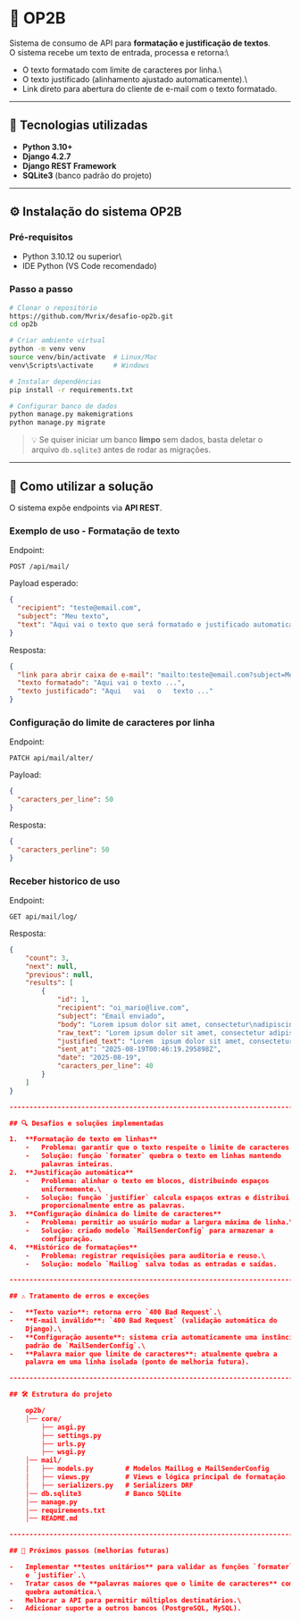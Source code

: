 # 📌 OP2B

Sistema de consumo de API para **formatação e justificação de textos**.\
O sistema recebe um texto de entrada, processa e retorna:\
- O texto formatado com limite de caracteres por linha.\
- O texto justificado (alinhamento ajustado automaticamente).\
- Link direto para abertura do cliente de e-mail com o texto formatado.

------------------------------------------------------------------------

## 🚀 Tecnologias utilizadas

-   **Python 3.10+**
-   **Django 4.2.7**
-   **Django REST Framework**
-   **SQLite3** (banco padrão do projeto)

------------------------------------------------------------------------

## ⚙️ Instalação do sistema OP2B

### Pré-requisitos

-   Python 3.10.12 ou superior\
-   IDE Python (VS Code recomendado)

### Passo a passo

``` bash
# Clonar o repositório
https://github.com/Mvrix/desafio-op2b.git
cd op2b

# Criar ambiente virtual
python -m venv venv
source venv/bin/activate  # Linux/Mac
venv\Scripts\activate     # Windows

# Instalar dependências
pip install -r requirements.txt

# Configurar banco de dados
python manage.py makemigrations
python manage.py migrate
```

> 💡 Se quiser iniciar um banco **limpo** sem dados, basta deletar o
> arquivo `db.sqlite3` antes de rodar as migrações.

------------------------------------------------------------------------

## 📖 Como utilizar a solução

O sistema expõe endpoints via **API REST**.

### Exemplo de uso - Formatação de texto

Endpoint:

    POST /api/mail/

Payload esperado:

``` json
{
  "recipient": "teste@email.com",
  "subject": "Meu texto",
  "text": "Aqui vai o texto que será formatado e justificado automaticamente"
}
```

Resposta:

``` json
{
  "link para abrir caixa de e-mail": "mailto:teste@email.com?subject=Meu%20texto%20Formatado&body=...",
  "texto formatado": "Aqui vai o texto ...",
  "texto justificado": "Aqui   vai   o   texto ..."
}
```

### Configuração do limite de caracteres por linha

Endpoint:

    PATCH api/mail/alter/

Payload:

``` json
{
  "caracters_per_line": 50
}
```

Resposta:

``` json
{
  "caracters_perline": 50
}
```

### Receber historico de uso

Endpoint:

    GET api/mail/log/


Resposta:

``` json
{
	"count": 3,
	"next": null,
	"previous": null,
	"results": [
		{
			"id": 1,
			"recipient": "oi_mario@live.com",
			"subject": "Email enviado",
			"body": "Lorem ipsum dolor sit amet, consectetur\nadipiscing elit, sed do eiusmod tempor\nincididunt ut labore et dolore magna\naliqua. Ut enim ad minim veniam, quis\nnostrud exercitation ullamco laboris",
			"raw_text": "Lorem ipsum dolor sit amet, consectetur adipiscing elit, sed do eiusmod tempor incididunt ut labore et dolore magna aliqua. Ut enim ad minim veniam, quis nostrud exercitation ullamco laboris nisi ut aliquip ex ea commodo consequat.",
			"justified_text": "Lorem  ipsum dolor sit amet, consectetur\nadipiscing  elit,  sed do eiusmod tempor\nincididunt  ut  labore  et  dolore magna\naliqua.  Ut  enim  ad minim veniam, quis\nnostrud   exercitation  ullamco  laboris",
			"sent_at": "2025-08-19T00:46:19.295898Z",
			"date": "2025-08-19",
			"caracters_per_line": 40
		}
	]
}

------------------------------------------------------------------------

## 🔍 Desafios e soluções implementadas

1.  **Formatação de texto em linhas**
    -   Problema: garantir que o texto respeite o limite de caracteres.\
    -   Solução: função `formater` quebra o texto em linhas mantendo
        palavras inteiras.
2.  **Justificação automática**
    -   Problema: alinhar o texto em blocos, distribuindo espaços
        uniformemente.\
    -   Solução: função `justifier` calcula espaços extras e distribui
        proporcionalmente entre as palavras.
3.  **Configuração dinâmica do limite de caracteres**
    -   Problema: permitir ao usuário mudar a largura máxima de linha.\
    -   Solução: criado modelo `MailSenderConfig` para armazenar a
        configuração.
4.  **Histórico de formatações**
    -   Problema: registrar requisições para auditoria e reuso.\
    -   Solução: modelo `MailLog` salva todas as entradas e saídas.

------------------------------------------------------------------------

## ⚠️ Tratamento de erros e exceções

-   **Texto vazio**: retorna erro `400 Bad Request`.\
-   **E-mail inválido**: `400 Bad Request` (validação automática do
    Django).\
-   **Configuração ausente**: sistema cria automaticamente uma instância
    padrão de `MailSenderConfig`.\
-   **Palavra maior que limite de caracteres**: atualmente quebra a
    palavra em uma linha isolada (ponto de melhoria futura).

------------------------------------------------------------------------

## 🛠️ Estrutura do projeto

    op2b/
    │── core/
    	├── asgi.py
    	├── settings.py
    	├── urls.py
    	├── wsgi.py
    │── mail/
    │   ├── models.py        # Modelos MailLog e MailSenderConfig
    │   ├── views.py         # Views e lógica principal de formatação
    │   ├── serializers.py   # Serializers DRF
    │── db.sqlite3           # Banco SQLite
    │── manage.py
    │── requirements.txt
    │── README.md

------------------------------------------------------------------------

## 📌 Próximos passos (melhorias futuras)

-   Implementar **testes unitários** para validar as funções `formater`
    e `justifier`.\
-   Tratar casos de **palavras maiores que o limite de caracteres** com
    quebra automática.\
-   Melhorar a API para permitir múltiplos destinatários.\
-   Adicionar suporte a outros bancos (PostgreSQL, MySQL).